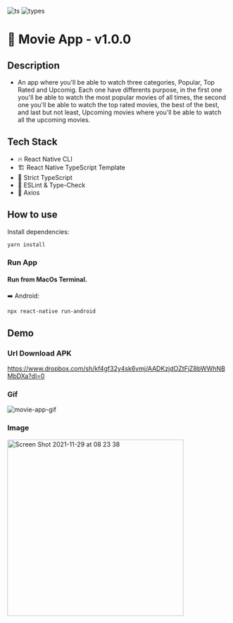 ![ts](https://badgen.net/badge/-/TypeScript/blue?icon=typescript&label)
![types](https://badgen.net/npm/types/react)

# 🎥 Movie App - v1.0.0

## Description
- An app where you'll be able to watch three categories, Popular, Top Rated and Upcomig. Each one have differents purpose, in the first one you'll be able to watch the most popular movies of all times, the second one you'll be able to watch the top rated movies, the best of the best, and last but not least, Upcoming movies where you'll be able to watch all the upcoming movies.

## Tech Stack
- 🔥 React Native CLI
- 🏗️ React Native TypeScript Template
- 🛂 Strict TypeScript
- 🚨 ESLint & Type-Check
- 🍖 Axios

## How to use

Install dependencies:

```bash
yarn install
```
### Run App

#### Run from MacOs Terminal.

➡️ Android:

```bash
npx react-native run-android
```

## Demo

### Url Download APK
https://www.dropbox.com/sh/kf4gf32y4sk6vmj/AADKzjdOZtFjZ8bWWhNBMbDXa?dl=0

### Gif
![movie-app-gif](https://user-images.githubusercontent.com/13221820/143886481-6af9fae1-c93a-413a-bf94-8ff7c02c5b1d.gif)


### Image
<img width="400" alt="Screen Shot 2021-11-29 at 08 23 38" src="https://user-images.githubusercontent.com/13221820/143884930-0a8720c5-1551-4c41-9a8d-07e125005562.png">
